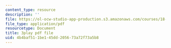 ```yaml
---
content_type: resource
description: ''
file: https://ol-ocw-studio-app-production.s3.amazonaws.com/courses/18-03sc-differential-equations-fall-2011/4b4baf511be145dd205673a72f73a5b8_XDhJ8lVGbl8.pdf
file_type: application/pdf
resourcetype: Document
title: 3play pdf file
uid: 4b4baf51-1be1-45dd-2056-73a72f73a5b8
---
```

